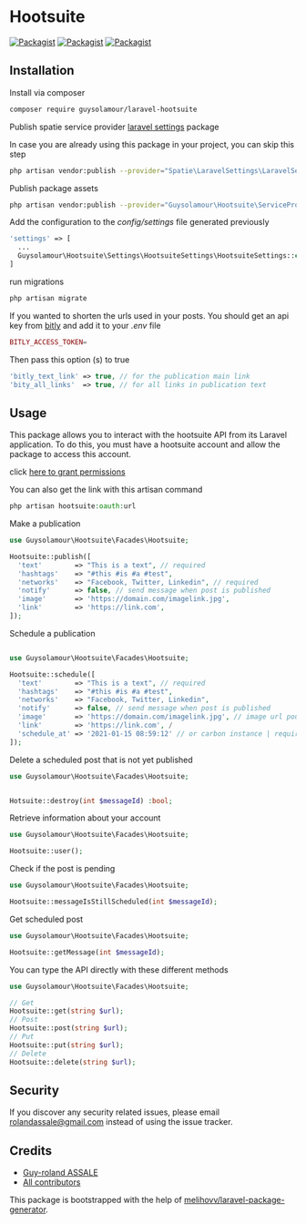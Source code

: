 # Hootsuite

[![Packagist](https://img.shields.io/packagist/v/guysolamour/laravel-hootsuite.svg)](https://packagist.org/packages/guysolamour/laravel-hootsuite)
[![Packagist](https://poser.pugx.org/guysolamour/laravel-hootsuite/d/total.svg)](https://packagist.org/packages/guysolamour/laravel-hootsuite)
[![Packagist](https://img.shields.io/packagist/l/guysolamour/laravel-hootsuite.svg)](https://packagist.org/packages/guysolamour/laravel-hootsuite)


## Installation

Install via composer

```bash
composer require guysolamour/laravel-hootsuite
```


Publish spatie service provider [laravel settings](https://github.com/spatie/laravel-settings) package

In case you are already using this package in your project, you can skip this step

```bash
php artisan vendor:publish --provider="Spatie\LaravelSettings\LaravelSettingsServiceProvider"
```


Publish package assets

```bash
php artisan vendor:publish --provider="Guysolamour\Hootsuite\ServiceProvider"
```


Add the configuration to the *config/settings* file generated previously

```php
'settings' => [
  ...
  Guysolamour\Hootsuite\Settings\HootsuiteSettings\HootsuiteSettings::class,
]
```

run migrations

```bash
php artisan migrate
```

If you wanted to shorten the urls used in your posts. You should get an api key from [bitly](https://dev.bitly.com) and add it to your *.env* file

```php
BITLY_ACCESS_TOKEN=
```

Then pass this option (s) to true

```php
'bitly_text_link' => true, // for the publication main link
'bity_all_links'  => true, // for all links in publication text
```



## Usage

This package allows you to interact with the hootsuite API from its Laravel application. To do this, you must have a hootsuite account and allow the package to access this account.

click  [here to grant permissions](https://platform.hootsuite.com/oauth2/auth/?client_id=dee91d5b-7c0a-454e-9149-fc40f91bbb40&response_type=code&scope=offline&redirect_uri=https%3A%2F%2Faswebagency.com%2Fapi%2Flaravel-hootsuite&state=http%3A%2F%2Flocalhost%3A8000%2Flaravel-hootsuite)

You can also get the link with this artisan command

```php
php artisan hootsuite:oauth:url
```

Make a publication

```php
use Guysolamour\Hootsuite\Facades\Hootsuite;

Hootsuite::publish([
  'text'        => "This is a text", // required
  'hashtags'    => "#this #is #a #test",
  'networks'    => "Facebook, Twitter, Linkedin", // required
  'notify'      => false, // send message when post is published
  'image'       => 'https://domain.com/imagelink.jpg',
  'link'        => 'https://link.com',
]);
```

Schedule a publication

```php

use Guysolamour\Hootsuite\Facades\Hootsuite;

Hootsuite::schedule([
  'text'        => "This is a text", // required
  'hashtags'    => "#this #is #a #test",
  'networks'    => "Facebook, Twitter, Linkedin",
  'notify'      => false, // send message when post is published
  'image'       => 'https://domain.com/imagelink.jpg', // image url pour presenter la publication
  'link'        => 'https://link.com', /
  'schedule_at' => '2021-01-15 08:59:12' // or carbon instance | required when schedule
]);
```

Delete a scheduled post that is not yet published

```php
use Guysolamour\Hootsuite\Facades\Hootsuite;


Hotsuite::destroy(int $messageId) :bool;
```

Retrieve information about your account

```php
use Guysolamour\Hootsuite\Facades\Hootsuite;

Hootsuite::user();
```

Check if the post is pending

```php
use Guysolamour\Hootsuite\Facades\Hootsuite;

Hootsuite::messageIsStillScheduled(int $messageId);
```

Get scheduled post

```php
use Guysolamour\Hootsuite\Facades\Hootsuite;

Hootsuite::getMessage(int $messageId);
```

You can type the API directly with these different methods

```php
use Guysolamour\Hootsuite\Facades\Hootsuite;

// Get
Hootsuite::get(string $url);
// Post
Hootsuite::post(string $url);
// Put
Hootsuite::put(string $url);
// Delete
Hootsuite::delete(string $url);
```


## Security

If you discover any security related issues, please email rolandassale@gmail.com
instead of using the issue tracker.

## Credits

- [Guy-roland ASSALE](https://github.com/guysolamour)
- [All contributors](https://github.com/guysolamour/hootsuite/graphs/contributors)

This package is bootstrapped with the help of
[melihovv/laravel-package-generator](https://github.com/melihovv/laravel-package-generator).
